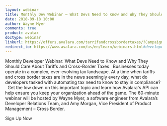 ```yaml
---
layout: webinar
title: Monthly Dev Webinar – What Devs Need to Know and Why They Should Care About Tariffs and Cross-Border Taxes
date: 2018-09-18 10:00
author: Wayne Myer
comments: true
product: avatax
doctype: webinar
linkurl: https://offers.avalara.com/tarrifandcrossbordertaxes/?CampaignID=7010b00000193Qr
redirect_to: https://www.avalara.com/us/en/learn/webinars.html#developerwebinars
---
```


Monthly Developer Webinar: What Devs Need to Know and Why They Should Care About Tariffs and Cross-Border Taxes
 
Businesses today operate in a complex, ever-evolving tax landscape. At a time when tariffs and cross border taxes are in the news seemingly every day, what do developers tasked with automating tax need to know to stay in compliance?
 
Get the low down on this important topic and learn how Avalara's API can help ensure you keep your organization ahead of the game. The 60-minute webinar will be hosted by Wayne Myer, a software engineer from Avalara’s Developer Relations Team, and Amy Morgan, Vice President of Product Management – Cross Border.

Sign Up Now
